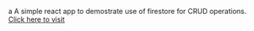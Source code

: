 a A simple react app to demostrate use of firestore for CRUD operations.
 <a href='https://contacts-firexreact.netlify.app/' >Click here to visit </a>
